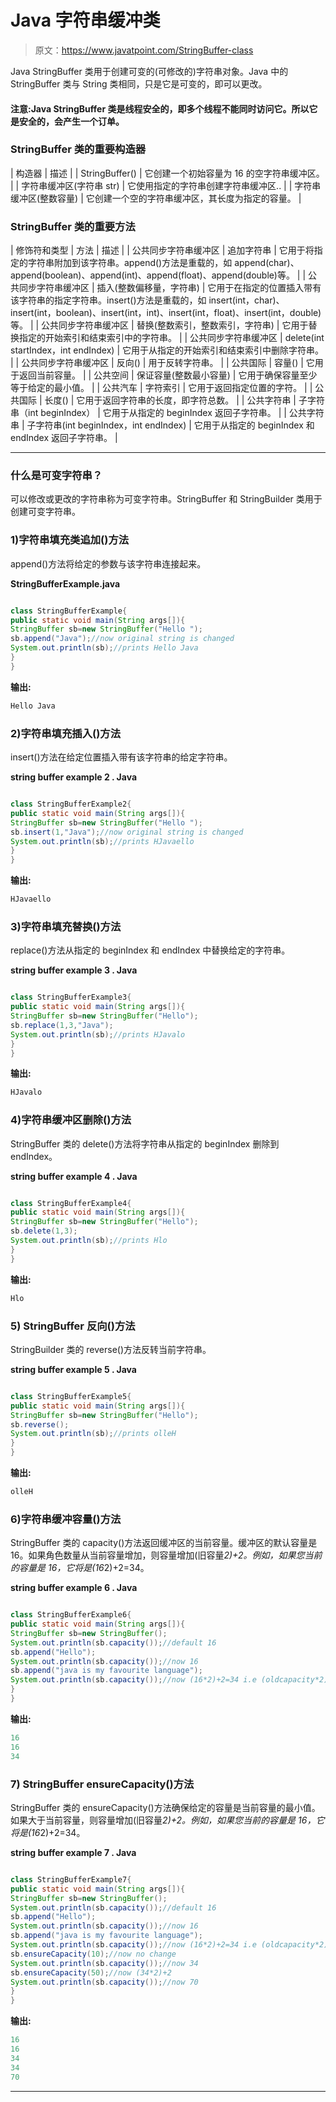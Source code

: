 # Java 字符串缓冲类

> 原文：<https://www.javatpoint.com/StringBuffer-class>

Java StringBuffer 类用于创建可变的(可修改的)字符串对象。Java 中的 StringBuffer 类与 String 类相同，只是它是可变的，即可以更改。

#### 注意:Java StringBuffer 类是线程安全的，即多个线程不能同时访问它。所以它是安全的，会产生一个订单。

### StringBuffer 类的重要构造器

| 构造器 | 描述 |
| StringBuffer() | 它创建一个初始容量为 16 的空字符串缓冲区。 |
| 字符串缓冲区(字符串 str) | 它使用指定的字符串创建字符串缓冲区.. |
| 字符串缓冲区(整数容量) | 它创建一个空的字符串缓冲区，其长度为指定的容量。 |

### StringBuffer 类的重要方法

| 修饰符和类型 | 方法 | 描述 |
| 公共同步字符串缓冲区 | 追加字符串 | 它用于将指定的字符串附加到该字符串。append()方法是重载的，如 append(char)、append(boolean)、append(int)、append(float)、append(double)等。 |
| 公共同步字符串缓冲区 | 插入(整数偏移量，字符串) | 它用于在指定的位置插入带有该字符串的指定字符串。insert()方法是重载的，如 insert(int，char)、insert(int，boolean)、insert(int，int)、insert(int，float)、insert(int，double)等。 |
| 公共同步字符串缓冲区 | 替换(整数索引，整数索引，字符串) | 它用于替换指定的开始索引和结束索引中的字符串。 |
| 公共同步字符串缓冲区 | delete(int startIndex，int endIndex) | 它用于从指定的开始索引和结束索引中删除字符串。 |
| 公共同步字符串缓冲区 | 反向() | 用于反转字符串。 |
| 公共国际 | 容量() | 它用于返回当前容量。 |
| 公共空间 | 保证容量(整数最小容量) | 它用于确保容量至少等于给定的最小值。 |
| 公共汽车 | 字符索引 | 它用于返回指定位置的字符。 |
| 公共国际 | 长度() | 它用于返回字符串的长度，即字符总数。 |
| 公共字符串 | 子字符串（int beginIndex） | 它用于从指定的 beginIndex 返回子字符串。 |
| 公共字符串 | 子字符串(int beginIndex，int endIndex) | 它用于从指定的 beginIndex 和 endIndex 返回子字符串。 |

* * *

### 什么是可变字符串？

可以修改或更改的字符串称为可变字符串。StringBuffer 和 StringBuilder 类用于创建可变字符串。

### 1)字符串填充类追加()方法

append()方法将给定的参数与该字符串连接起来。

**StringBufferExample.java**

```java

class StringBufferExample{
public static void main(String args[]){
StringBuffer sb=new StringBuffer("Hello ");
sb.append("Java");//now original string is changed
System.out.println(sb);//prints Hello Java
}
}

```

**输出:**

```java
Hello Java

```

### 2)字符串填充插入()方法

insert()方法在给定位置插入带有该字符串的给定字符串。

**string buffer example 2 . Java**

```java

class StringBufferExample2{
public static void main(String args[]){
StringBuffer sb=new StringBuffer("Hello ");
sb.insert(1,"Java");//now original string is changed
System.out.println(sb);//prints HJavaello
}
}

```

**输出:**

```java
HJavaello

```

### 3)字符串填充替换()方法

replace()方法从指定的 beginIndex 和 endIndex 中替换给定的字符串。

**string buffer example 3 . Java**

```java

class StringBufferExample3{
public static void main(String args[]){
StringBuffer sb=new StringBuffer("Hello");
sb.replace(1,3,"Java");
System.out.println(sb);//prints HJavalo
}
}

```

**输出:**

```java
HJavalo 

```

### 4)字符串缓冲区删除()方法

StringBuffer 类的 delete()方法将字符串从指定的 beginIndex 删除到 endIndex。

**string buffer example 4 . Java**

```java

class StringBufferExample4{
public static void main(String args[]){
StringBuffer sb=new StringBuffer("Hello");
sb.delete(1,3);
System.out.println(sb);//prints Hlo
}
}

```

**输出:**

```java
Hlo 

```

### 5) StringBuffer 反向()方法

StringBuilder 类的 reverse()方法反转当前字符串。

**string buffer example 5 . Java**

```java

class StringBufferExample5{
public static void main(String args[]){
StringBuffer sb=new StringBuffer("Hello");
sb.reverse();
System.out.println(sb);//prints olleH
}
}

```

**输出:**

```java
olleH  

```

### 6)字符串缓冲容量()方法

StringBuffer 类的 capacity()方法返回缓冲区的当前容量。缓冲区的默认容量是 16。如果角色数量从当前容量增加，则容量增加(旧容量*2)+2。例如，如果您当前的容量是 16，它将是(16*2)+2=34。

**string buffer example 6 . Java**

```java

class StringBufferExample6{
public static void main(String args[]){
StringBuffer sb=new StringBuffer();
System.out.println(sb.capacity());//default 16
sb.append("Hello");
System.out.println(sb.capacity());//now 16
sb.append("java is my favourite language");
System.out.println(sb.capacity());//now (16*2)+2=34 i.e (oldcapacity*2)+2
}
}

```

**输出:**

```java
16
16
34

```

### 7) StringBuffer ensureCapacity()方法

StringBuffer 类的 ensureCapacity()方法确保给定的容量是当前容量的最小值。如果大于当前容量，则容量增加(旧容量*2)+2。例如，如果您当前的容量是 16，它将是(16*2)+2=34。

**string buffer example 7 . Java**

```java

class StringBufferExample7{
public static void main(String args[]){
StringBuffer sb=new StringBuffer();
System.out.println(sb.capacity());//default 16
sb.append("Hello");
System.out.println(sb.capacity());//now 16
sb.append("java is my favourite language");
System.out.println(sb.capacity());//now (16*2)+2=34 i.e (oldcapacity*2)+2
sb.ensureCapacity(10);//now no change
System.out.println(sb.capacity());//now 34
sb.ensureCapacity(50);//now (34*2)+2
System.out.println(sb.capacity());//now 70
}
}

```

**输出:**

```java
16
16
34
34
70

```

* * *